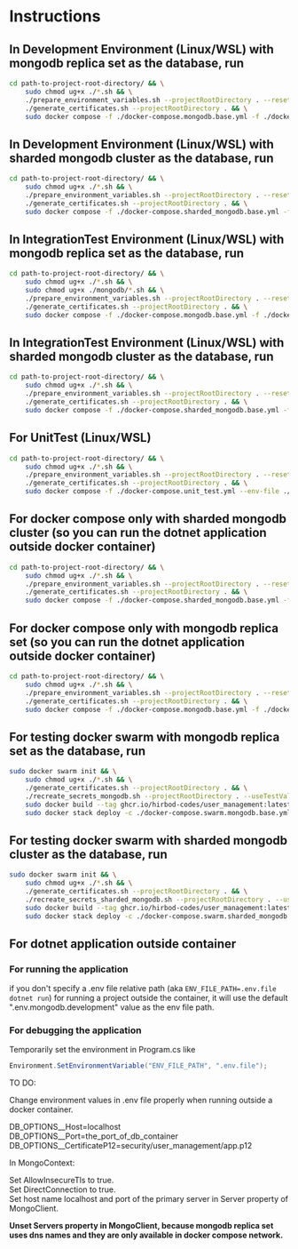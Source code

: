 # Instructions

## In Development Environment (Linux/WSL) with mongodb replica set as the database, run

```bash
cd path-to-project-root-directory/ && \
    sudo chmod ug+x ./*.sh && \
    ./prepare_environment_variables.sh --projectRootDirectory . --reset && \
    ./generate_certificates.sh --projectRootDirectory . && \
    sudo docker compose -f ./docker-compose.mongodb.base.yml -f ./docker-compose.mongodb.development.yml --env-file ./.env.mongodb.development up --build --remove-orphans -V -d
```

## In Development Environment (Linux/WSL) with sharded mongodb cluster as the database, run

```bash
cd path-to-project-root-directory/ && \
    sudo chmod ug+x ./*.sh && \
    ./prepare_environment_variables.sh --projectRootDirectory . --reset && \
    ./generate_certificates.sh --projectRootDirectory . && \
    sudo docker compose -f ./docker-compose.sharded_mongodb.base.yml -f ./docker-compose.sharded_mongodb.development.yml --env-file ./.env.sharded_mongodb.development up --build --remove-orphans -V -d
```

## In IntegrationTest Environment (Linux/WSL) with mongodb replica set as the database, run

```bash
cd path-to-project-root-directory/ && \
    sudo chmod ug+x ./*.sh && \
    sudo chmod ug+x ./mongodb/*.sh && \
    ./prepare_environment_variables.sh --projectRootDirectory . --reset && \
    ./generate_certificates.sh --projectRootDirectory . && \
    sudo docker compose -f ./docker-compose.mongodb.base.yml -f ./docker-compose.mongodb.integration_test.yml --env-file ./.env.mongodb.integration_test up --build --remove-orphans -V --exit-code-from user_management
```

## In IntegrationTest Environment (Linux/WSL) with sharded mongodb cluster as the database, run

```bash
cd path-to-project-root-directory/ && \
    sudo chmod ug+x ./*.sh && \
    ./prepare_environment_variables.sh --projectRootDirectory . --reset && \
    ./generate_certificates.sh --projectRootDirectory . && \
    sudo docker compose -f ./docker-compose.sharded_mongodb.base.yml -f ./docker-compose.sharded_mongodb.integration_test.yml --env-file ./.env.sharded_mongodb.integration_test up --build --remove-orphans -V --exit-code-from user_management
```

## For UnitTest (Linux/WSL)

```bash
cd path-to-project-root-directory/ && \
    sudo chmod ug+x ./*.sh && \
    ./prepare_environment_variables.sh --projectRootDirectory . --reset && \
    ./generate_certificates.sh --projectRootDirectory . && \
    sudo docker compose -f ./docker-compose.unit_test.yml --env-file ./.env.unit_test up --build --remove-orphans -V --exit-code-from user_management
```

## For docker compose only with sharded mongodb cluster (so you can run the dotnet application outside docker container)

```bash
cd path-to-project-root-directory/ && \
    sudo chmod ug+x ./*.sh && \
    ./prepare_environment_variables.sh --projectRootDirectory . --reset && \
    ./generate_certificates.sh --projectRootDirectory . && \
    sudo docker compose -f ./docker-compose.sharded_mongodb.base.yml -f ./docker-compose.sharded_mongodb.yml --env-file ./.env.sharded_mongodb up --build --remove-orphans -V -d
```

## For docker compose only with mongodb replica set (so you can run the dotnet application outside docker container)

```bash
cd path-to-project-root-directory/ && \
    sudo chmod ug+x ./*.sh && \
    ./prepare_environment_variables.sh --projectRootDirectory . --reset && \
    ./generate_certificates.sh --projectRootDirectory . && \
    sudo docker compose -f ./docker-compose.mongodb.base.yml -f ./docker-compose.mongodb.yml --env-file ./.env.mongodb up --build --remove-orphans -V -d
```

## For testing docker swarm with mongodb replica set as the database, run

```bash
sudo docker swarm init && \
    sudo chmod ug+x ./*.sh && \
    ./generate_certificates.sh --projectRootDirectory . && \
    ./recreate_secrets_mongodb.sh --projectRootDirectory . --useTestValues && \
    sudo docker build --tag ghcr.io/hirbod-codes/user_management:latest -f ./src/user_management/Dockerfile.production ./ && \
    sudo docker stack deploy -c ./docker-compose.swarm.mongodb.base.yml -c ./docker-compose.mongodb.production.yml app
```

## For testing docker swarm with sharded mongodb cluster as the database, run

```bash
sudo docker swarm init && \
    sudo chmod ug+x ./*.sh && \
    ./generate_certificates.sh --projectRootDirectory . && \
    ./recreate_secrets_sharded_mongodb.sh --projectRootDirectory . --useTestValues && \
    sudo docker build --tag ghcr.io/hirbod-codes/user_management:latest -f ./src/user_management/Dockerfile.production ./ && \
    sudo docker stack deploy -c ./docker-compose.swarm.sharded_mongodb.base.yml -c ./docker-compose.sharded_mongodb.production.yml app
```

## For dotnet application outside container

### For running the application

if you don't specify a .env file relative path (aka `ENV_FILE_PATH=.env.file dotnet run`) for running a project outside the container,
it will use the default ".env.mongodb.development" value as the env file path.

### For debugging the application

Temporarily set the environment in Program.cs like

```C#
Environment.SetEnvironmentVariable("ENV_FILE_PATH", ".env.file");
```

TO DO:

Change environment values in .env file properly when running outside a docker container.

DB_OPTIONS__Host=localhost\
DB_OPTIONS__Port=the_port_of_db_container\
DB_OPTIONS__CertificateP12=security/user_management/app.p12

In MongoContext:

Set AllowInsecureTls to true.\
Set DirectConnection to true.\
Set host name localhost and port of the primary server in Server property of MongoClient.

**Unset Servers property in MongoClient, because mongodb replica set uses dns names and they are only available in docker compose network.**
